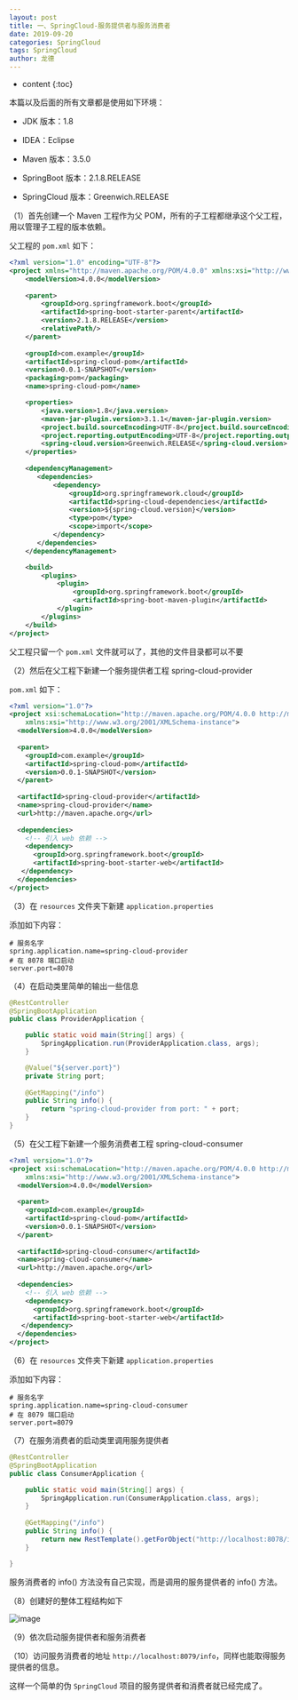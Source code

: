 ```yaml
---
layout: post
title: 一、SpringCloud-服务提供者与服务消费者
date: 2019-09-20
categories: SpringCloud
tags: SpringCloud
author: 龙德
---
```


* content
{:toc}

本篇以及后面的所有文章都是使用如下环境：

- JDK 版本：1.8

- IDEA：Eclipse

- Maven 版本：3.5.0

- SpringBoot 版本：2.1.8.RELEASE

- SpringCloud 版本：Greenwich.RELEASE

（1）首先创建一个 Maven 工程作为父 POM，所有的子工程都继承这个父工程，用以管理子工程的版本依赖。

父工程的 `pom.xml` 如下：

```xml
<?xml version="1.0" encoding="UTF-8"?>
<project xmlns="http://maven.apache.org/POM/4.0.0" xmlns:xsi="http://www.w3.org/2001/XMLSchema-instance" xsi:schemaLocation="http://maven.apache.org/POM/4.0.0 https://maven.apache.org/xsd/maven-4.0.0.xsd">
	<modelVersion>4.0.0</modelVersion>
	
	<parent>
		<groupId>org.springframework.boot</groupId>
		<artifactId>spring-boot-starter-parent</artifactId>
		<version>2.1.8.RELEASE</version>
		<relativePath/>
	</parent>
	
	<groupId>com.example</groupId>
	<artifactId>spring-cloud-pom</artifactId>
	<version>0.0.1-SNAPSHOT</version>
	<packaging>pom</packaging>
	<name>spring-cloud-pom</name>

	<properties>
		<java.version>1.8</java.version>
		<maven-jar-plugin.version>3.1.1</maven-jar-plugin.version>
		<project.build.sourceEncoding>UTF-8</project.build.sourceEncoding>
		<project.reporting.outputEncoding>UTF-8</project.reporting.outputEncoding>
		<spring-cloud.version>Greenwich.RELEASE</spring-cloud.version>
	</properties>
	
	<dependencyManagement>
	   <dependencies>
	       <dependency>
	           <groupId>org.springframework.cloud</groupId>
	           <artifactId>spring-cloud-dependencies</artifactId>
	           <version>${spring-cloud.version}</version>
	           <type>pom</type>
	           <scope>import</scope>
	       </dependency>
	   </dependencies>
	</dependencyManagement>

	<build>
		<plugins>
			<plugin>
				<groupId>org.springframework.boot</groupId>
				<artifactId>spring-boot-maven-plugin</artifactId>
			</plugin>
		</plugins>
	</build>
</project>
```

父工程只留一个 `pom.xml` 文件就可以了，其他的文件目录都可以不要

（2）然后在父工程下新建一个服务提供者工程 spring-cloud-provider

`pom.xml` 如下：

```xml
<?xml version="1.0"?>
<project xsi:schemaLocation="http://maven.apache.org/POM/4.0.0 http://maven.apache.org/xsd/maven-4.0.0.xsd" xmlns="http://maven.apache.org/POM/4.0.0"
    xmlns:xsi="http://www.w3.org/2001/XMLSchema-instance">
  <modelVersion>4.0.0</modelVersion>
  
  <parent>
    <groupId>com.example</groupId>
    <artifactId>spring-cloud-pom</artifactId>
    <version>0.0.1-SNAPSHOT</version>
  </parent>
  
  <artifactId>spring-cloud-provider</artifactId>
  <name>spring-cloud-provider</name>
  <url>http://maven.apache.org</url>
  
  <dependencies>
  	<!-- 引入 web 依赖 -->
  	<dependency>
      <groupId>org.springframework.boot</groupId>
      <artifactId>spring-boot-starter-web</artifactId>
   </dependency>
  </dependencies>
</project>
```

（3）在 `resources` 文件夹下新建 `application.properties`

添加如下内容：

```
# 服务名字
spring.application.name=spring-cloud-provider
# 在 8078 端口启动
server.port=8078
```

（4）在启动类里简单的输出一些信息

```java
@RestController
@SpringBootApplication
public class ProviderApplication {

	public static void main(String[] args) {
		SpringApplication.run(ProviderApplication.class, args);
	}

	@Value("${server.port}")
    private String port;
	
	@GetMapping("/info")
	public String info() {
		return "spring-cloud-provider from port: " + port;
	}
}
```

（5）在父工程下新建一个服务消费者工程 spring-cloud-consumer

```xml
<?xml version="1.0"?>
<project xsi:schemaLocation="http://maven.apache.org/POM/4.0.0 http://maven.apache.org/xsd/maven-4.0.0.xsd" xmlns="http://maven.apache.org/POM/4.0.0"
    xmlns:xsi="http://www.w3.org/2001/XMLSchema-instance">
  <modelVersion>4.0.0</modelVersion>
  
  <parent>
    <groupId>com.example</groupId>
    <artifactId>spring-cloud-pom</artifactId>
    <version>0.0.1-SNAPSHOT</version>
  </parent>
  
  <artifactId>spring-cloud-consumer</artifactId>
  <name>spring-cloud-consumer</name>
  <url>http://maven.apache.org</url>
  
  <dependencies>
  	<!-- 引入 web 依赖 -->
  	<dependency>
      <groupId>org.springframework.boot</groupId>
      <artifactId>spring-boot-starter-web</artifactId>
   </dependency>
  </dependencies>
</project>
```

（6）在 `resources` 文件夹下新建 `application.properties`

添加如下内容：

```
# 服务名字
spring.application.name=spring-cloud-consumer
# 在 8079 端口启动
server.port=8079
```

（7）在服务消费者的启动类里调用服务提供者

```java
@RestController
@SpringBootApplication
public class ConsumerApplication {

	public static void main(String[] args) {
		SpringApplication.run(ConsumerApplication.class, args);
	}
	
	@GetMapping("/info")
	public String info() {
		return new RestTemplate().getForObject("http://localhost:8078/info", String.class);
	}

}
```

服务消费者的 info() 方法没有自己实现，而是调用的服务提供者的 info() 方法。

（8）创建好的整体工程结构如下

![image](https://miansen.wang/assets/20190920171238.png)

（9）依次启动服务提供者和服务消费者

（10）访问服务消费者的地址 `http://localhost:8079/info`，同样也能取得服务提供者的信息。

这样一个简单的伪 `SpringCloud` 项目的服务提供者和消费者就已经完成了。
